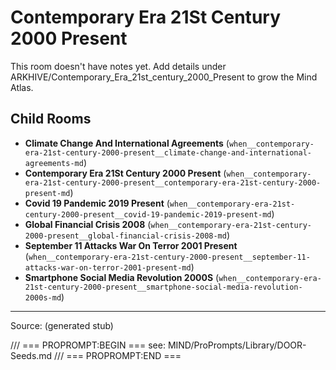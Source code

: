 # Contemporary Era 21St Century 2000 Present

This room doesn't have notes yet. Add details under ARKHIVE/Contemporary_Era_21st_century_2000_Present to grow the Mind Atlas.

## Child Rooms
- **Climate Change And International Agreements** (`when__contemporary-era-21st-century-2000-present__climate-change-and-international-agreements-md`)
- **Contemporary Era 21St Century 2000 Present** (`when__contemporary-era-21st-century-2000-present__contemporary-era-21st-century-2000-present-md`)
- **Covid 19 Pandemic 2019 Present** (`when__contemporary-era-21st-century-2000-present__covid-19-pandemic-2019-present-md`)
- **Global Financial Crisis 2008** (`when__contemporary-era-21st-century-2000-present__global-financial-crisis-2008-md`)
- **September 11 Attacks War On Terror 2001 Present** (`when__contemporary-era-21st-century-2000-present__september-11-attacks-war-on-terror-2001-present-md`)
- **Smartphone Social Media Revolution 2000S** (`when__contemporary-era-21st-century-2000-present__smartphone-social-media-revolution-2000s-md`)

---
Source: (generated stub)

/// === PROPROMPT:BEGIN ===
see: MIND/ProPrompts/Library/DOOR-Seeds.md
/// === PROPROMPT:END ===
